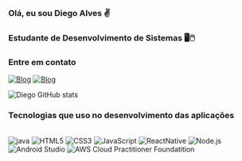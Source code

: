 ### Olá, eu sou Diego Alves ✌️
### Estudante de Desenvolvimento de Sistemas 🖥️🖱️

### Entre em contato 
[![Blog](	https://img.shields.io/badge/LinkedIn-0077B5?style=for-the-badge&logo=linkedin&logoColor=white)](https://www.linkedin.com/in/diego-de-medeiro-alves-134ba2195) [![Blog](https://img.shields.io/badge/WhatsApp-25D366?style=for-the-badge&logo=whatsapp&logoColor=white)](https://api.whatsapp.com/send?phone=5511972386960&text=Ol%C3%A1,%20me%20chamo%20Diego%20Alves)

![Diego GitHub stats](https://github-readme-stats.vercel.app/api?username=DiegoAlves20&show_icons=true&theme=dracula)

### Tecnologias que uso no desenvolvimento das aplicações
<div style="display: inline_block">
<br/>
<img alt="java" src="https://img.shields.io/badge/Java-ED8B00?style=for-the-badge&logo=java&logoColor=white" />
<img alt="HTML5" src="https://img.shields.io/badge/HTML5-E34F26?style=for-the-badge&logo=html5&logoColor=white"/>
<img alt="CSS3" src="https://img.shields.io/badge/CSS3-1572B6?style=for-the-badge&logo=css3&logoColor=white" />
<img alt="JavaScript" src="https://img.shields.io/badge/java_script-F7DF1E?style=for-the-badge&logo=JavaScript&logoColor=black" />
<img alt="ReactNative" src="https://img.shields.io/badge/react_Native-2271b3?style=for-the-badge&logo=react&logoColor=white" />
<img alt="Node.js" src="https://img.shields.io/badge/Node.js-43853D?style=for-the-badge&logo=node.js&logoColor=white"/>
<img alt="Android Studio" src="https://img.shields.io/badge/Android_Studio-ed7a11?style=for-the-badge&logo=android-studio&logoColor=white"/>
<img alt="AWS Cloud Practitioner Foundatition"  src="https://img.shields.io/badge/Amazon_AWS-232F3E?style=for-the-badge&logo=amazon-aws&logoColor=white" /> 

</div>
